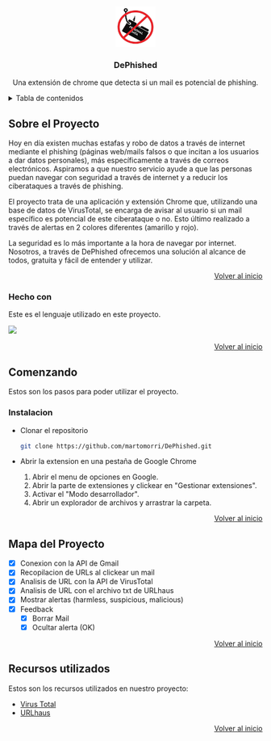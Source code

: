 <!-- PROJECT LOGO -->
<br />
<div align="center">
  <img src="./assets/logo.png" alt="Logo" width="80" height="80">

  <h3 align="center">DePhished</h3>

  <p align="center">
    Una extensión de chrome que detecta si un mail es potencial de phishing.
    <br />
  </p>
</div>



<!-- TABLE OF CONTENTS -->
<details>
  <summary>Tabla de contenidos</summary>
  <ol>
    <li>
      <a href="#about-the-project">Sobre el Proyecto</a>
      <ul>
        <li><a href="#built-with">Hecho con</a></li>
      </ul>
    </li>
    <li>
      <a href="#getting-started">Comenzando</a>
      <ul>
        <li><a href="#installation">Instalacion</a></li>
      </ul>
    </li>
    <li><a href="#roadmap">Mapa del Proyecto</a></li>
    <li><a href="#acknowledgments">Recursos utilizados</a></li>
  </ol>
</details>



<!-- SOBRE EL PROYECTO -->
## Sobre el Proyecto

Hoy en día existen muchas estafas y robo de datos a través de internet mediante el phishing (páginas web/mails falsos o que incitan a los usuarios a dar datos personales), más específicamente a través de correos electrónicos. Aspiramos a que nuestro servicio ayude a que las personas puedan navegar con seguridad a través de internet y a reducir los ciberataques a través de phishing. 

El proyecto trata de una aplicación y extensión Chrome que, utilizando una base de datos de VirusTotal, se encarga de avisar al usuario si un mail específico es potencial de este ciberataque o no. Esto último realizado a través de alertas en 2 colores diferentes (amarillo y rojo). 

La seguridad es lo más importante a la hora de navegar por internet. Nosotros, a través de DePhished ofrecemos una solución al alcance de todos, gratuita y fácil de entender y utilizar.

<p align="right"><a href="#readme-top">Volver al inicio</a></p>



### Hecho con

Este es el lenguaje utilizado en este proyecto.

<img src=https://upload.wikimedia.org/wikipedia/commons/thumb/6/6a/JavaScript-logo.png/768px-JavaScript-logo.png width="80" height="auto">

<p align="right"><a href="#readme-top">Volver al inicio</a></p>



<!-- COMENZANDO -->
## Comenzando

Estos son los pasos para poder utilizar el proyecto.

### Instalacion

* Clonar el repositorio
  
   ```sh
   git clone https://github.com/martomorri/DePhished.git
   ```
* Abrir la extension en una pestaña de Google Chrome
  
  1. Abrir el menu de opciones en Google.
  2. Abrir la parte de extensiones y clickear en "Gestionar extensiones".
  3. Activar el "Modo desarrollador".
  4. Abrir un explorador de archivos y arrastrar la carpeta.

<p align="right"><a href="#readme-top">Volver al inicio</a></p>


<!-- MAPA DEL PROYECTO -->
## Mapa del Proyecto

- [x] Conexion con la API de Gmail
- [x] Recopilacion de URLs al clickear un mail
- [x] Analisis de URL con la API de VirusTotal
- [x] Analisis de URL con el archivo txt de URLhaus
- [x] Mostrar alertas (harmless, suspicious, malicious)
- [x] Feedback
    - [x] Borrar Mail
    - [x] Ocultar alerta (OK)

<p align="right"><a href="#readme-top">Volver al inicio</a></p>

## Recursos utilizados

Estos son los recursos utilizados en nuestro proyecto:

* [Virus Total](https://developers.virustotal.com/reference/getting-started)
* [URLhaus](https://urlhaus.abuse.ch/)

<p align="right"><a href="#readme-top">Volver al inicio</a></p>

